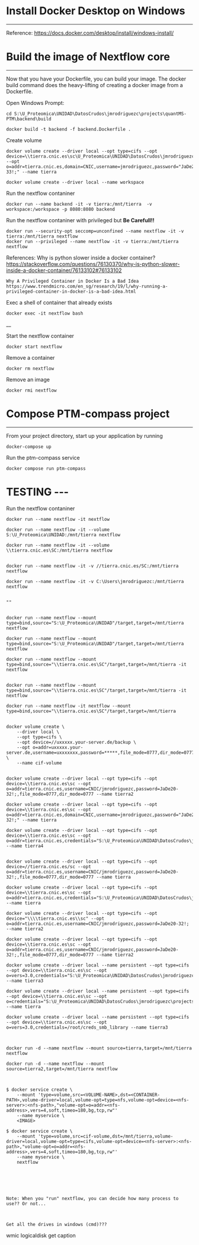 # Install Docker Desktop on Windows
------------------------------

Reference: https://docs.docker.com/desktop/install/windows-install/


# Build the image of Nextflow core
------------------------------
Now that you have your Dockerfile, you can build your image. The docker build command does the heavy-lifting of creating a docker image from a Dockerfile.

Open Windows Prompt:
```
cd S:\U_Proteomica\UNIDAD\DatosCrudos\jmrodriguezc\projects\quantMS-PTM\backend\build

docker build -t backend -f backend.Dockerfile .
```
<!-- DEPRECATED
```
cd build/nextflow
docker build -t nextflow -f nextflow.Dockerfile .

cd build/search_engine
docker build -t search_engine -f search_engine.Dockerfile .

cd build/refrag
docker build -t refrag -f refrag.Dockerfile .

cd build/shifts
docker build -t shifts -f shifts.Dockerfile .

cd build/solver
docker build -t solver -f solver.Dockerfile .

``` -->

Create volume
```
docker volume create --driver local --opt type=cifs --opt device=\\tierra.cnic.es\sc\U_Proteomica\UNIDAD\DatosCrudos\jmrodriguezc\projects\ --opt o=addr=tierra.cnic.es,domain=CNIC,username=jmrodriguezc,password="JaDe20-33!;" --name tierra

docker volume create --driver local --name workspace
```

<!-- DEPRECATED
```
docker volume create --driver local --name opt
``` -->

Run the nextflow contaniner
```
docker run --name backend -it -v tierra:/mnt/tierra  -v workspace:/workspace -p 8080:8080 backend
```

<!-- DEPRECATED
```
docker run --name search_engine -it -v tierra:/mnt/tierra search_engine

docker run --name refrag -it -v tierra:/mnt/tierra refrag

docker run --name shifts -it -v tierra:/mnt/tierra shifts

docker run --name solver -it -v tierra:/mnt/tierra solver
``` -->

Run the nextflow contaniner with privileged but **Be Carefull!!**
```
docker run --security-opt seccomp=unconfined --name nextflow -it -v tierra:/mnt/tierra nextflow
docker run --privileged --name nextflow -it -v tierra:/mnt/tierra nextflow
```
References:
    Why is python slower inside a docker container?
    https://stackoverflow.com/questions/76130370/why-is-python-slower-inside-a-docker-container/76133102#76133102

    Why A Privileged Container in Docker Is a Bad Idea
    https://www.trendmicro.com/en_sg/research/19/l/why-running-a-privileged-container-in-docker-is-a-bad-idea.html


Exec a shell of container that already exists
```
docker exec -it nextflow bash
```

__

Start the nextflow container
```
docker start nextflow
```



Remove a container
```
docker rm nextflow
```

Remove an image
```
docker rmi nextflow
```


# Compose PTM-compass project
-------------------------

From your project directory, start up your application by running
```
docker-compose up
```

Run the ptm-compass service
```
docker compose run ptm-compass
```






# TESTING ---




Run the nextflow contaniner
```
docker run --name nextflow -it nextflow

docker run --name nextflow -it --volume S:\U_Proteomica\UNIDAD:/mnt/tierra nextflow

docker run --name nextflow -it --volume \\tierra.cnic.es\SC:/mnt/tierra nextflow


docker run --name nextflow -it -v //tierra.cnic.es/SC:/mnt/tierra nextflow

docker run --name nextflow -it -v C:\Users\jmrodriguezc:/mnt/tierra nextflow


""


docker run --name nextflow --mount type=bind,source="S:\U_Proteomica\UNIDAD"/target,target=/mnt/tierra nextflow

docker run --name nextflow --mount type=bind,source="S:\U_Proteomica\UNIDAD"/target,target=/mnt/tierra nextflow

docker run --name nextflow --mount type=bind,source="\\tierra.cnic.es\SC"/target,target=/mnt/tierra -it nextflow 


docker run --name nextflow --mount type=bind,source="\\tierra.cnic.es\SC"/target,target=/mnt/tierra -it nextflow 

docker run --name nextflow -it nextflow --mount type=bind,source="\\tierra.cnic.es\SC"/target,target=/mnt/tierra


docker volume create \
	--driver local \
	--opt type=cifs \
	--opt device=//uxxxxx.your-server.de/backup \
	--opt o=addr=uxxxxx.your-server.de,username=uxxxxxxx,password=*****,file_mode=0777,dir_mode=0777 \
	--name cif-volume


docker volume create --driver local --opt type=cifs --opt device=\\tierra.cnic.es\sc --opt o=addr=tierra.cnic.es,username=CNIC/jmrodriguezc,password=JaDe20-32!;,file_mode=0777,dir_mode=0777 --name tierra2

docker volume create --driver local --opt type=cifs --opt device=\\tierra.cnic.es\sc --opt o=addr=tierra.cnic.es,domain=CNIC,username=jmrodriguezc,password="JaDe20-32!;" --name tierra

docker volume create --driver local --opt type=cifs --opt device=\\tierra.cnic.es\sc --opt o=addr=tierra.cnic.es,credentials="S:\U_Proteomica\UNIDAD\DatosCrudos\jmrodriguezc\projects\PTMs_nextflow\docker\build\creds_smb_library",vers=3.0 --name tierra4


docker volume create --driver local --opt type=cifs --opt device=//tierra.cnic.es/sc --opt o=addr=tierra.cnic.es,username=CNIC/jmrodriguezc,password=JaDe20-32!;,file_mode=0777,dir_mode=0777 --name tierra

docker volume create --driver local --opt type=cifs --opt device=\\tierra.cnic.es\sc --opt o=addr=tierra.cnic.es,credentials="S:\U_Proteomica\UNIDAD\DatosCrudos\jmrodriguezc\projects\PTMs_nextflow\docker\build\creds_smb_library" --name tierra

docker volume create --driver local --opt type=cifs --opt device="\\\\tierra.cnic.es\\sc" --opt o=addr=tierra.cnic.es,username=CNIC/jmrodriguezc,password=JaDe20-32!; --name tierra2

docker volume create --driver local --opt type=cifs --opt device=\\tierra.cnic.es\sc --opt o=addr=tierra.cnic.es,username=CNIC/jmrodriguezc,password=JaDe20-32!;,file_mode=0777,dir_mode=0777 --name tierra2

docker volume create --driver local --name persistent --opt type=cifs --opt device=\\tierra.cnic.es\sc --opt o=vers=3.0,credentials="S:\U_Proteomica\UNIDAD\DatosCrudos\jmrodriguezc\projects\PTMs_nextflow\docker\build\creds_smb_library" --name tierra3

docker volume create --driver local --name persistent --opt type=cifs --opt device=\\tierra.cnic.es\sc --opt o=credentials="S:\U_Proteomica\UNIDAD\DatosCrudos\jmrodriguezc\projects\PTMs_nextflow\docker\build\creds_smb_library" --name tierra

docker volume create --driver local --name persistent --opt type=cifs --opt device=\\tierra.cnic.es\sc --opt o=vers=3.0,credentials=/root/creds_smb_library --name tierra3



docker run -d --name nextflow --mount source=tierra,target=/mnt/tierra nextflow 

docker run -d --name nextflow --mount source=tierra2,target=/mnt/tierra nextflow



$ docker service create \
    --mount 'type=volume,src=<VOLUME-NAME>,dst=<CONTAINER-PATH>,volume-driver=local,volume-opt=type=nfs,volume-opt=device=<nfs-server>:<nfs-path>,"volume-opt=o=addr=<nfs-address>,vers=4,soft,timeo=180,bg,tcp,rw"'
    --name myservice \
    <IMAGE>

$ docker service create \
    --mount 'type=volume,src=cif-volume,dst=/mnt/tierra,volume-driver=local,volume-opt=type=cifs,volume-opt=device=<nfs-server>:<nfs-path>,"volume-opt=o=addr=<nfs-address>,vers=4,soft,timeo=180,bg,tcp,rw"'
    --name myservice \
    nextflow






Note: When you "run" nextflow, you can decide how many process to use?? Or not...



Get all the drives in windows (cmd)???
```
wmic logicaldisk get caption
```